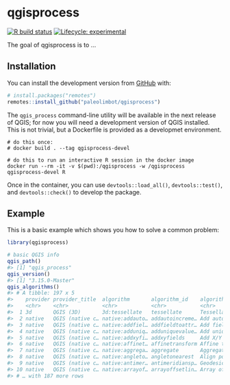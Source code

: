 
<!-- README.md is generated from README.Rmd. Please edit that file -->

# qgisprocess

<!-- badges: start -->

[![R build
status](https://github.com/paleolimbot/qgisprocess/workflows/R-CMD-check/badge.svg)](https://github.com/paleolimbot/qgisprocess/actions)
[![Lifecycle:
experimental](https://img.shields.io/badge/lifecycle-experimental-orange.svg)](https://www.tidyverse.org/lifecycle/#experimental)
<!-- badges: end -->

The goal of qgisprocess is to …

## Installation

You can install the development version from
[GitHub](https://github.com/) with:

``` r
# install.packages("remotes")
remotes::install_github("paleolimbot/qgisprocess")
```

The `qgis_process` command-line utility will be available in the next
release of QGIS; for now you will need a development version of QGIS
installed. This is not trivial, but a Dockerfile is provided as a
developmet environment.

    # do this once:
    # docker build . --tag qgisprocess-devel
    
    # do this to run an interactive R session in the docker image
    docker run --rm -it -v $(pwd):/qgisprocess -w /qgisprocess qgisprocess-devel R

Once in the container, you can use `devtools::load_all()`,
`devtools::test()`, and `devtools::check()` to develop the package.

## Example

This is a basic example which shows you how to solve a common problem:

``` r
library(qgisprocess)

# basic QGIS info
qgis_path()
#> [1] "qgis_process"
qgis_version()
#> [1] "3.15.0-Master"
qgis_algorithms()
#> # A tibble: 197 x 5
#>    provider provider_title  algorithm       algorithm_id    algorithm_title     
#>    <chr>    <chr>           <chr>           <chr>           <chr>               
#>  1 3d       QGIS (3D)       3d:tessellate   tessellate      Tessellate          
#>  2 native   QGIS (native c… native:addauto… addautoincreme… Add autoincremental…
#>  3 native   QGIS (native c… native:addfiel… addfieldtoattr… Add field to attrib…
#>  4 native   QGIS (native c… native:adduniq… adduniquevalue… Add unique value in…
#>  5 native   QGIS (native c… native:addxyfi… addxyfields     Add X/Y fields to l…
#>  6 native   QGIS (native c… native:affinet… affinetransform Affine transform    
#>  7 native   QGIS (native c… native:aggrega… aggregate       Aggregate           
#>  8 native   QGIS (native c… native:angleto… angletonearest  Align points to fea…
#>  9 native   QGIS (native c… native:antimer… antimeridiansp… Geodesic line split…
#> 10 native   QGIS (native c… native:arrayof… arrayoffsetlin… Array of offset (pa…
#> # … with 187 more rows
```
